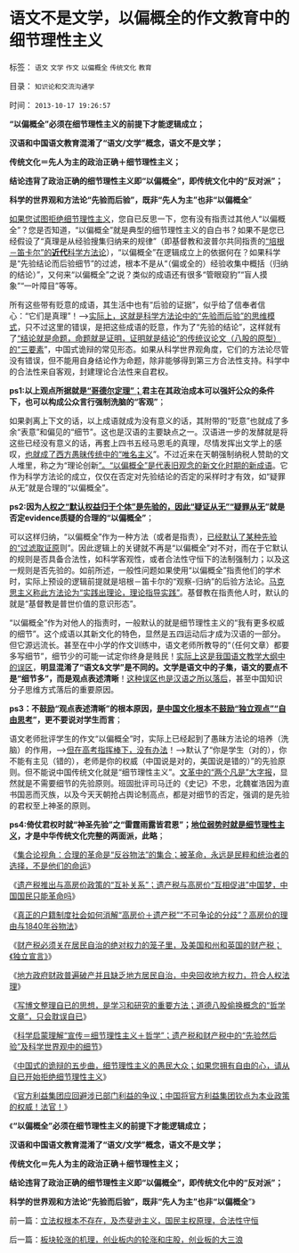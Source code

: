 # 语文不是文学，以偏概全的作文教育中的细节理性主义

标签： `语文` `文学` `作文` `以偏概全` `传统文化` `教育` 

目录： `知识论和交流沟通学`

时间： `2013-10-17 19:26:57`

**“以偏概全”必须在细节理性主义的前提下才能逻辑成立；**

**汉语和中国语文教育混淆了“语文/文学”概念，语文不是文学；**

**传统文化＝先人为主的政治正确＋细节理性主义；**

**结论违背了政治正确的细节理性主义即“以偏概全”，即传统文化中的“反对派”；**

**科学的世界观和方法论“先验而后验”，既非“先人为主”也非“以偏概全**”

[如果您试图拒绝细节理性主义](../../../2013/10/13/中国式的诡辩的五步曲，细节理性主义的愚民大众.md)，您自已反思一下，您有没有指责过其他人“以偏概全”？您是否知道，“以偏概全”就是典型的细节理性主义的自白书？如果不是您已经假设了“真理是从经验搜集归纳来的规律”（即基督教和波普尔共同指责的[“培根－笛卡尔”的**近代**科学方法论](../../../2013/7/2/没有科学的信仰，有信仰的科学，及实证科学的知识模型.md)），“以偏概全”在逻辑成立上的依据何在？如果科学是“先验结论而后验细节”的过滤，根本不是从“（偏或全的）经验收集中概括（归纳的结论）”，又何来“以偏概全”之说？类似的成语还有很多“管眼窥豹”“盲人摸象”“一叶障目”等等。

所有这些带有贬意的成语，其生活中也有“后验的证据”，似乎给了信奉者信心：“它们是真理”！——>[实际上，这就是科学方法论中的“先验而后验”的思维模式](../../../2013/10/12/科学理解“宣传＝细节理性主义＋哲学”中的“细节”.md)，只不过这里的错误，是把这些成语的贬意，作为了“先验的结论”，这样就有了[“结论就是命题，命题就是证明，证明就是结论”的传统议论文（八股的原型）的“三要素](../../../2011/3/3/中国传统议论文“三要素”的沟通含义.md)”，中国式诡辩的常见形态。如果从科学世界观角度，它们的方法论尽管没有错误，但不能用自身结论作为命题，除非能够得到第三方合法性支持。科学中的合法性来自客观，封建理论合法性来自君权。

**ps1:以上观点所据就是[“哥德尔定理”；](../../../2009/6/9/正确处理宗教及唯心信仰和科学实证性的关系.md)君主在其政治成本可以强奸公众的条件下，也可以构成公众言行强制洗脑的“客观”**；

如果剥离上下文的话，以上成语就成为没有意义的话，其附带的“贬意”也就成了多余“表意”和偏见的“细节”。这也是汉语的主要缺点之一。汉语进一步的发酵就是将这些已经没有意义的话，再套上四书五经马恩毛的真理，尽情发挥出文学上的感叹，[也就成了西方愚昧传统中的“唯名主义](../../../2013/10/12/合法性守恒解决了“法的渊源”，法学中的“唯名主义”误区.md)”。不过近来在天朝强制纳税人赞助的文人堆里，称之为“理论创新[”。“以偏概全”是代表旧观念的新文化时期的新成语](../../../2012/10/12/亚里士多德，威廉奥卡姆，培根，笛卡儿，波普尔的承传.md)。它作为科学方法论的成立，仅仅在否定对先验结论的否定的采样时才有效，如“疑罪从无”就是合理的“以偏概全”。

**ps2:因为[人权之“默认权益归于个体”是先验的，因此“疑证从无”“疑罪从无](../../../2013/8/17/犯罪，证据和绝对权力的逻辑关系，及汉语表述的缺陷.md)”就是否定evidence质疑的合理的“以偏概全”**；

可以这样归纳，“以偏概全”作为一种方法（或者是指责），[已经默认了某种先验的“过滤取证原](../../../2012/5/3/“先人为主”的选择性是科学的认知态度；.md)则”。因此逻辑上的关键就不再是“以偏概全”对不对，而在于它默认的规则是否具备合法性，如科学客观性，或者合法性守恒下的法制强制力；以及这一规则是否先验的。如前所述，一般性问题如果使用“以偏概全”指责他们的学术时，实际上预设的逻辑前提就是培根－笛卡尔的“观察-归纳”的后验方法论。[马克思主义称此方法论为“实践出理论，理论指导实践”](../../../2013/7/2/马克思主义两个要害的逻辑漏洞及波普尔证伪.md)。基督教在指责他人时，默认的就是“基督教是普世价值的意识形态”。

“以偏概全”作为对他人的指责时，一般默认的就是细节理性主义的“我有更多权威的细节”。这个成语以其新文化的特色，显然是五四运动后才成为汉语的一部分。但它源远流长。甚至在中小学的作文训练中，语文老师所教导的“（任何文章）都要多写细节”，细节少的可能一试定你终身是贱民！[实际上这是我国语文教学大纲中的误区](../../../2011/5/8/汉语已经不是一种成熟的语言.md)，**明显混淆了“语文&文学”是不同的。文学是语文中的子集，语文的要点不是“细节多”，而是观点表述清晰**！[这种误区也是汉语之所以落后](../../../2011/3/3/语文也可成科学；沟通的科学.md)，甚至中国知识分子思维方式落后的重要原因。

**ps3：不鼓励“观点表述清晰”的根本原因，[是中国文化根本不鼓励“独立观点”“自由思考](../../../2013/7/3/自由的科学和被监管的科学.md)”，更不要说对学生而言**；

语文老师批评学生的作文“以偏概全”时，实际上已经起到了愚昧方法论的培养（洗脑）的作用，——>[但在高考指挥棒下，没有办法](../../../2011/3/3/传统汉语议论文的主要表现形式.md)！——>默认了“你是学生（对的），你不能有主见（错的），老师是你的权威（中国说是对的，美国说是错的）”的先验原则。但不能说中国传统文化就是“细节理性主义”。[文革中的“两个凡是”大字报](http://darthvad.blog.sohu.com/132102586.html)，显然就是不需要细节的先验原则。班固批评司马迁的《史记》不忠，北魏崔浩因为直书国恶而灭族，以及今天天朝抢占舆论制高点，都是对细节的否定，强调的是先验的君权至上神圣的原则。

**ps4:倚仗君权时就“神圣先验”之“雷霆雨露皆君恩”；[地位弱势时就是细节理性主义](../../../2013/9/30/“吼猴主义－细节理性主义”的宣传本能.md)，才是中华传统文化完整的两面派，此略**；

《[集合论视角：合理的革命是“反谷物法”的集合；被革命，永远是民粹和统治者的选择，不是他们的命运](../../../2013/10/7/集合论视角：合理的革命是“反谷物法”的集合.md)》

《[遗产税推出与高房价政策的“互补关系”；遗产税与高房价“互相促进”中国梦，中国国民只能革命吗](../../../2013/10/8/遗产税是与高房价政策互补的中国梦吗？.md)》

《[真正的户籍制度社会如何消解“高房价＋遗产税”“不可争论的分歧”？高房价的理由与1840年谷物法](../../../2013/10/10/西方户籍制度将如何消解“高房价＋遗产税”？.md)》

《[财产税必须关在居民自治的绝对权力的笼子里，及美国和州和英国的财产税；《独立宣言》](../../../2013/10/11/任何国家征收的财产税都是非法的，兼谈美国和英国的笼子.md)》

《[地方政府财政普遍破产并且缺乏地方居民自治，中央回收地方权力，符合人权法理](../../../2013/10/11/“中央有效放弃集权”不等于“中央放权”，居民自治是中国的刚性需求.md)》

《[写博文整理自已的思想，是学习和研究的重要方法；道德八股偷换概念的“哲学文章”，只会耽误自已](../../../2013/10/12/写博文梳理股市的逻辑，理解“通胀无牛市”中的要素.md)》

《[科学启蒙理解“宣传＝细节理性主义＋哲学”；遗产税和财产税中的“先验然后验”及科学世界观中的细节](../../../2013/10/12/科学理解“宣传＝细节理性主义＋哲学”中的“细节”.md)》

《[中国式的诡辩的五步曲，细节理性主义的愚民大众；如果您拥有自由的心，请从自已开始拒绝细节理性主义](../../../2013/10/13/中国式的诡辩的五步曲，细节理性主义的愚民大众.md)》

《[官方利益集团应回避涉已部门利益的争议；中国将官方利益集团钦点为本业政策的权威！法官！](../../../2013/10/16/“只有主犯才能当本案法官”的特色还是中国梦吗？.md)》

《**“以偏概全”必须在细节理性主义的前提下才能逻辑成立；**

**汉语和中国语文教育混淆了“语文/文学”概念，语文不是文学；**

**传统文化＝先人为主的政治正确＋细节理性主义；**

**结论违背了政治正确的细节理性主义即“以偏概全”，即传统文化中的“反对派”；**

**科学的世界观和方法论“先验而后验”，既非“先人为主”也非“以偏概全**”》



前一篇：[立法权根本不存在，及杰斐逊主义，国民主权原理，合法性守恒](../../../2013/10/17/立法权根本不存在，及杰斐逊主义，国民主权原理，合法性守恒.md)

后一篇：[板块轮涨的机理，创业板内的轮涨和庄股，创业板的大三浪](../../../2013/10/17/板块轮涨的机理，创业板内的轮涨和庄股，创业板的大三浪.md)